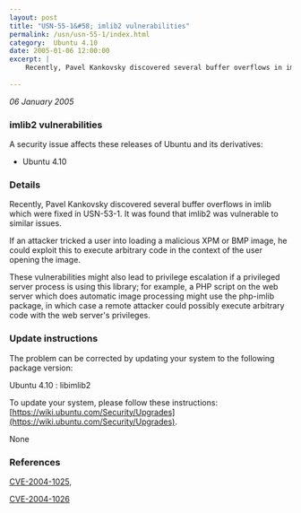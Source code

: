 ```yaml
---
layout: post
title: "USN-55-1&#58; imlib2 vulnerabilities"
permalink: /usn/usn-55-1/index.html
category:  Ubuntu 4.10
date: 2005-01-06 12:00:00
excerpt: |
    Recently, Pavel Kankovsky discovered several buffer overflows in imlib which were fixed in USN-53-1. It was found that imlib2 was vulnerable to similar issues.
    
--- 
```

 
 

*06 January 2005*

### imlib2 vulnerabilities

A security issue affects these releases of Ubuntu and its derivatives:

* Ubuntu 4.10

### Details

Recently, Pavel Kankovsky discovered several buffer overflows in imlib which were fixed in USN-53-1. It was found that imlib2 was vulnerable to similar issues.

If an attacker tricked a user into loading a malicious XPM or BMP image, he could exploit this to execute arbitrary code in the context of the user opening the image.

These vulnerabilities might also lead to privilege escalation if a privileged server process is using this library; for example, a PHP script on the web server which does automatic image processing might use the php-imlib package, in which case a remote attacker could possibly execute arbitrary code with the web server&#39;s privileges.

### Update instructions

The problem can be corrected by updating your system to the following package version:

Ubuntu 4.10
 : libimlib2 

To update your system, please follow these instructions: [https://wiki.ubuntu.com/Security/Upgrades](https://wiki.ubuntu.com/Security/Upgrades).

None

### References

 
 [CVE-2004-1025](http://people.ubuntu.com/~ubuntu-security/cve/CVE-2004-1025), 

 [CVE-2004-1026](http://people.ubuntu.com/~ubuntu-security/cve/CVE-2004-1026)
 

